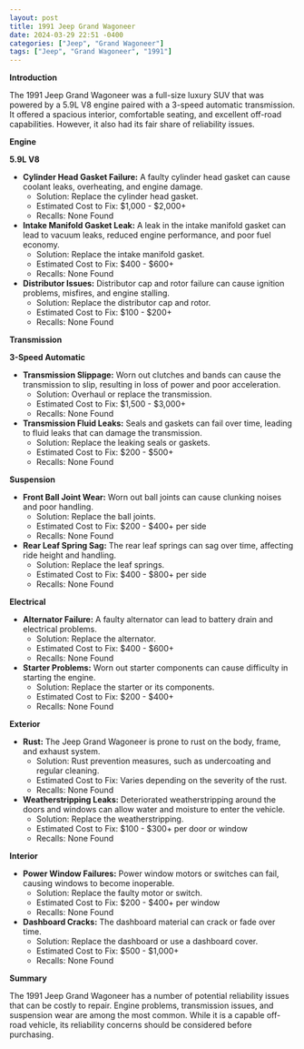 ```yaml
---
layout: post
title: 1991 Jeep Grand Wagoneer
date: 2024-03-29 22:51 -0400
categories: ["Jeep", "Grand Wagoneer"]
tags: ["Jeep", "Grand Wagoneer", "1991"]
---
```

**Introduction**

The 1991 Jeep Grand Wagoneer was a full-size luxury SUV that was powered by a 5.9L V8 engine paired with a 3-speed automatic transmission. It offered a spacious interior, comfortable seating, and excellent off-road capabilities. However, it also had its fair share of reliability issues.

**Engine**

**5.9L V8**

* **Cylinder Head Gasket Failure:** A faulty cylinder head gasket can cause coolant leaks, overheating, and engine damage.
    * Solution: Replace the cylinder head gasket.
    * Estimated Cost to Fix: $1,000 - $2,000+
    * Recalls: None Found
* **Intake Manifold Gasket Leak:** A leak in the intake manifold gasket can lead to vacuum leaks, reduced engine performance, and poor fuel economy.
    * Solution: Replace the intake manifold gasket.
    * Estimated Cost to Fix: $400 - $600+
    * Recalls: None Found
* **Distributor Issues:** Distributor cap and rotor failure can cause ignition problems, misfires, and engine stalling.
    * Solution: Replace the distributor cap and rotor.
    * Estimated Cost to Fix: $100 - $200+
    * Recalls: None Found

**Transmission**

**3-Speed Automatic**

* **Transmission Slippage:** Worn out clutches and bands can cause the transmission to slip, resulting in loss of power and poor acceleration.
    * Solution: Overhaul or replace the transmission.
    * Estimated Cost to Fix: $1,500 - $3,000+
    * Recalls: None Found
* **Transmission Fluid Leaks:** Seals and gaskets can fail over time, leading to fluid leaks that can damage the transmission.
    * Solution: Replace the leaking seals or gaskets.
    * Estimated Cost to Fix: $200 - $500+
    * Recalls: None Found

**Suspension**

* **Front Ball Joint Wear:** Worn out ball joints can cause clunking noises and poor handling.
    * Solution: Replace the ball joints.
    * Estimated Cost to Fix: $200 - $400+ per side
    * Recalls: None Found
* **Rear Leaf Spring Sag:** The rear leaf springs can sag over time, affecting ride height and handling.
    * Solution: Replace the leaf springs.
    * Estimated Cost to Fix: $400 - $800+ per side
    * Recalls: None Found

**Electrical**

* **Alternator Failure:** A faulty alternator can lead to battery drain and electrical problems.
    * Solution: Replace the alternator.
    * Estimated Cost to Fix: $400 - $600+
    * Recalls: None Found
* **Starter Problems:** Worn out starter components can cause difficulty in starting the engine.
    * Solution: Replace the starter or its components.
    * Estimated Cost to Fix: $200 - $400+
    * Recalls: None Found

**Exterior**

* **Rust:** The Jeep Grand Wagoneer is prone to rust on the body, frame, and exhaust system.
    * Solution: Rust prevention measures, such as undercoating and regular cleaning.
    * Estimated Cost to Fix: Varies depending on the severity of the rust.
    * Recalls: None Found
* **Weatherstripping Leaks:** Deteriorated weatherstripping around the doors and windows can allow water and moisture to enter the vehicle.
    * Solution: Replace the weatherstripping.
    * Estimated Cost to Fix: $100 - $300+ per door or window
    * Recalls: None Found

**Interior**

* **Power Window Failures:** Power window motors or switches can fail, causing windows to become inoperable.
    * Solution: Replace the faulty motor or switch.
    * Estimated Cost to Fix: $200 - $400+ per window
    * Recalls: None Found
* **Dashboard Cracks:** The dashboard material can crack or fade over time.
    * Solution: Replace the dashboard or use a dashboard cover.
    * Estimated Cost to Fix: $500 - $1,000+
    * Recalls: None Found

**Summary**

The 1991 Jeep Grand Wagoneer has a number of potential reliability issues that can be costly to repair. Engine problems, transmission issues, and suspension wear are among the most common. While it is a capable off-road vehicle, its reliability concerns should be considered before purchasing.
